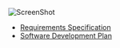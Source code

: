 ![ScreenShot](https://github.com/myamagu1/CMSI402/blob/master/resources/reppy-poster-1.png)

- [Requirements Specification](docs/Requirements_Specification.md)
- [Software Development Plan](docs/Software_Development_Plan.md)
